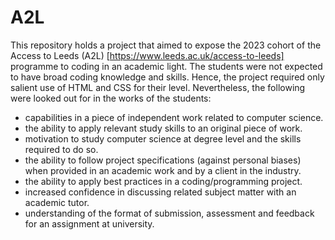 # A2L
This repository holds a project that aimed to expose the 2023 cohort of the Access to Leeds (A2L) [https://www.leeds.ac.uk/access-to-leeds] programme to coding in an academic light. The students were not expected to have broad coding knowledge and skills. Hence, the project required only salient use of HTML and CSS for their level. Nevertheless, the following were looked out for in the works of the students:
* capabilities in a piece of independent work related to computer science.
* the ability to apply relevant study skills to an original piece of work​.
* motivation to study computer science at degree level and the skills required to do so.
* the ability to follow project specifications (against personal biases) when provided in an academic work and by a client in the industry.
* the ability to apply best practices in a coding/programming project.
* increased confidence in discussing related subject matter with an academic tutor​.
* understanding of the format of submission, assessment and feedback for an assignment at university​.
